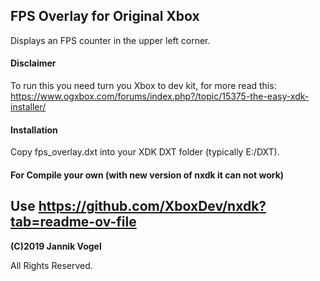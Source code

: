 ## FPS Overlay for Original Xbox

Displays an FPS counter in the upper left corner.

#### Disclaimer

To run this you need turn you Xbox to dev kit, for more read this: 
https://www.ogxbox.com/forums/index.php?/topic/15375-the-easy-xdk-installer/

#### Installation

Copy fps_overlay.dxt into your XDK DXT folder (typically E:/DXT).

#### For Compile your own (with new version of nxdk it can not work) 

Use https://github.com/XboxDev/nxdk?tab=readme-ov-file
---

**(C)2019 Jannik Vogel**

All Rights Reserved.
